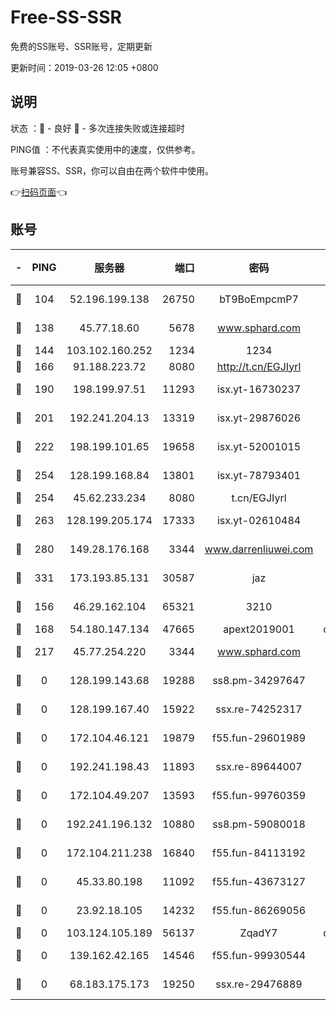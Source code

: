 # Free-SS-SSR

免费的SS账号、SSR账号，定期更新

更新时间：2019-03-26 12:05 +0800

## 说明

状态     ：🙂 - 良好 🙁 - 多次连接失败或连接超时

PING值   ：不代表真实使用中的速度，仅供参考。

账号兼容SS、SSR，你可以自由在两个软件中使用。

👉[扫码页面](https://liesauer.github.io/Free-SS-SSR/)👈

## 账号

|-|PING|服务器|端口|密码|加密方式|区域|
|:----:|:----:|:-----:|-----:|:----:|:----:|:----:|
|🙂|104|52.196.199.138|26750|bT9BoEmpcmP7|aes-256-cfb|JP|
|🙂|138|45.77.18.60|5678|www.sphard.com|aes-256-cfb|JP|
|🙂|144|103.102.160.252|1234|1234|rc4-md5|JP|
|🙂|166|91.188.223.72|8080|http://t.cn/EGJIyrl|rc4-md5|RU|
|🙂|190|198.199.97.51|11293|isx.yt-16730237|aes-256-cfb|US|
|🙂|201|192.241.204.13|13319|isx.yt-29876026|aes-256-cfb|US|
|🙂|222|198.199.101.65|19658|isx.yt-52001015|aes-256-cfb|US|
|🙂|254|128.199.168.84|13801|isx.yt-78793401|aes-256-cfb|SG|
|🙂|254|45.62.233.234|8080|t.cn/EGJIyrl|rc4-md5|CA|
|🙂|263|128.199.205.174|17333|isx.yt-02610484|aes-256-cfb|SG|
|🙂|280|149.28.176.168|3344|www.darrenliuwei.com|aes-256-cfb|AU|
|🙂|331|173.193.85.131|30587|jaz|aes-256-cfb|US|
|🙂|156|46.29.162.104|65321|3210|aes-256-ctr|RU|
|🙁|168|54.180.147.134|47665|apext2019001|chacha20|KR|
|🙁|217|45.77.254.220|3344|www.sphard.com|aes-256-cfb|SG|
|🙁|0|128.199.143.68|19288|ss8.pm-34297647|aes-256-cfb|SG|
|🙁|0|128.199.167.40|15922|ssx.re-74252317|aes-256-cfb|SG|
|🙁|0|172.104.46.121|19879|f55.fun-29601989|aes-256-cfb|SG|
|🙁|0|192.241.198.43|11893|ssx.re-89644007|aes-256-cfb|US|
|🙁|0|172.104.49.207|13593|f55.fun-99760359|aes-256-cfb|SG|
|🙁|0|192.241.196.132|10880|ss8.pm-59080018|aes-256-cfb|US|
|🙁|0|172.104.211.238|16840|f55.fun-84113192|aes-256-cfb|US|
|🙁|0|45.33.80.198|11092|f55.fun-43673127|aes-256-cfb|US|
|🙁|0|23.92.18.105|14232|f55.fun-86269056|aes-256-cfb|US|
|🙁|0|103.124.105.189|56137|ZqadY7|chacha20|CN|
|🙁|0|139.162.42.165|14546|f55.fun-99930544|aes-256-cfb|SG|
|🙁|0|68.183.175.173|19250|ssx.re-29476889|aes-256-cfb|US|
